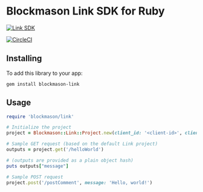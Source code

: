 # Blockmason Link SDK for Ruby

[![Link SDK][3]][4]

[![CircleCI][1]][2]

## Installing

To add this library to your app:

```
gem install blockmason-link
```

## Usage

```ruby
require 'blockmason/link'

# Initialize the project
project = Blockmason::Link::Project.new(client_id: '<client-id>', client_secret: '<client-secret>')

# Sample GET request (based on the default Link project)
outputs = project.get('/helloWorld')

# (outputs are provided as a plain object hash)
puts outputs["message"]

# Sample POST request
project.post('/postComment', message: 'Hello, world!')
```

[1]: https://circleci.com/gh/blockmason/link-sdk.ruby.svg?style=svg
[2]: https://circleci.com/gh/blockmason/link-sdk.ruby
[3]: https://mason.link/sdk.png
[4]: https://blockmason.link/
